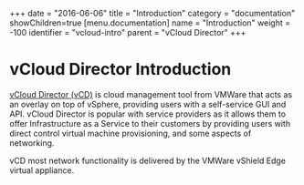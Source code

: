 +++
date = "2016-06-06"
title = "Introduction"
category = "documentation"
showChildren=true
[menu.documentation]
  name = "Introduction"
  weight = -100
  identifier = "vcloud-intro"
  parent = "vCloud Director"
+++

# vCloud Director Introduction

[vCloud Director (vCD)](https://www.vmware.com/products/vcloud-director/) is cloud management tool from VMWare that acts as an overlay on top of vSphere, providing users with a self-service GUI and API. vCloud Director is popular with service providers as it allows them to offer Infrastructure as a Service to their customers by providing users with direct control virtual machine provisioning, and some aspects of networking.

vCD most network functionality is delivered by the VMWare vShield Edge virtual appliance. 